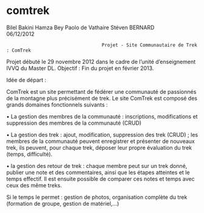 comtrek
=======


Bilel Bakini
Hamza Bey
Paolo de Vathaire
Stéven BERNARD  
                                                                                                      06/12/2012

                                       Projet - Site Communautaire de Trek : ComTrek

Projet débuté le 29 novembre 2012 dans le cadre de l’unité d’enseignement IVVQ du Master DL.
Objectif : Fin du projet en février 2013.

Idée de départ :

ComTrek est un site permettant de fédérer une communauté de passionnés de la montagne plus précisément de trek. 
Le site ComTrek est composé des grands domaines fonctionnels suivants :

• La gestion des membres de la communauté : inscriptions, modifications et suppression des membres de la communauté 
(CRUD)

• La gestion des trek : ajout, modification, suppression des trek (CRUD) ; les membres de la communauté peuvent 
enregistrer et présenter de nouveaux trek, ils peuvent, pour chaque trek, déposer leur propre évaluation du trek 
(temps, difficulté).

• la gestion des retour de trek : chaque membre peut sur un trek donné, publier une note et des commentaires, ainsi que 
les étapes atteintes et le temps effectif. Il est ensuite possible de comparer ces notes et temps avec ceux des même 
treks.

Si le temps le permet : gestion de photos, organisation complète du trek (formation de groupe, gestion de matériel,...)
